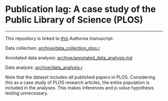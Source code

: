 # Publication lag: A case study of the Public Library of Science (PLOS)
---
This repository is linked to [this](https://www.authorea.com/users/2013/articles/36067/_show_article) Authorea manuscript. 

Data collection: [archive/data_collection_plos.r](archive/data_collection_plos.r)

Annotated data analysis: [archive/annotated_data_analysis.md](archive/annotated_data_analysis.md)

Data analysis: [archive/data_analysis.r](archive/data_analysis.r)

Note that the dataset includes *all* published papers in PLOS. Considering this as a case study of PLOS research articles, the entire population is included in the analyses. This makes inferences and p-value hypothesis testing unnecessary.